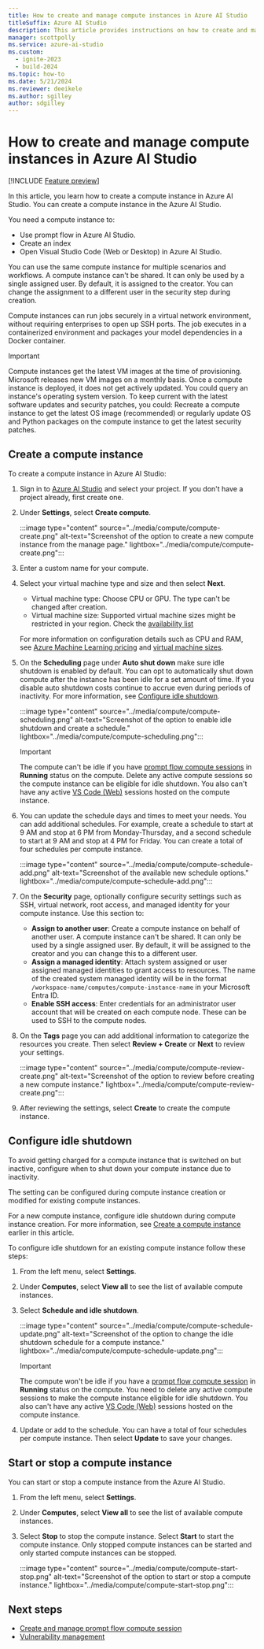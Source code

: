 ```yaml
---
title: How to create and manage compute instances in Azure AI Studio
titleSuffix: Azure AI Studio
description: This article provides instructions on how to create and manage compute instances in Azure AI Studio.
manager: scottpolly
ms.service: azure-ai-studio
ms.custom:
  - ignite-2023
  - build-2024
ms.topic: how-to
ms.date: 5/21/2024
ms.reviewer: deeikele
ms.author: sgilley
author: sdgilley
---
```


# How to create and manage compute instances in Azure AI Studio

[!INCLUDE [Feature preview](~/reusable-content/ce-skilling/azure/includes/ai-studio/includes/feature-preview.md)]

In this article, you learn how to create a compute instance in Azure AI Studio. You can create a compute instance in the Azure AI Studio.

You need a compute instance to:
- Use prompt flow in Azure AI Studio. 
- Create an index
- Open Visual Studio Code (Web or Desktop) in Azure AI Studio.

You can use the same compute instance for multiple scenarios and workflows. A compute instance can't be shared. It can only be used by a single assigned user. By default, it is assigned to the creator. You can change the assignment to a different user in the security step during creation.

Compute instances can run jobs securely in a virtual network environment, without requiring enterprises to open up SSH ports. The job executes in a containerized environment and packages your model dependencies in a Docker container.

> [!IMPORTANT]
> Compute instances get the latest VM images at the time of provisioning. Microsoft releases new VM images on a monthly basis. Once a compute instance is deployed, it does not get actively updated. You could query an instance's operating system version. 
> To keep current with the latest software updates and security patches, you could: Recreate a compute instance to get the latest OS image (recommended) or regularly update OS and Python packages on the compute instance to get the latest security patches.

## Create a compute instance

To create a compute instance in Azure AI Studio:

1. Sign in to [Azure AI Studio](https://ai.azure.com) and select your project. If you don't have a project already, first create one.
1. Under **Settings**, select **Create compute**.

    :::image type="content" source="../media/compute/compute-create.png" alt-text="Screenshot of the option to create a new compute instance from the manage page." lightbox="../media/compute/compute-create.png":::

1. Enter a custom name for your compute.

1. Select your virtual machine type and size and then select **Next**. 

    - Virtual machine type: Choose CPU or GPU. The type can't be changed after creation.
    - Virtual machine size: Supported virtual machine sizes might be restricted in your region. Check the [availability list](https://azure.microsoft.com/global-infrastructure/services/?products=virtual-machines)
    
    For more information on configuration details such as CPU and RAM, see [Azure Machine Learning pricing](https://azure.microsoft.com/pricing/details/machine-learning/) and [virtual machine sizes](/azure/virtual-machines/sizes).

1. On the **Scheduling** page under **Auto shut down** make sure idle shutdown is enabled by default. You can opt to automatically shut down compute after the instance has been idle for a set amount of time. If you disable auto shutdown costs continue to accrue even during periods of inactivity. For more information, see [Configure idle shutdown](#configure-idle-shutdown).

    :::image type="content" source="../media/compute/compute-scheduling.png" alt-text="Screenshot of the option to enable idle shutdown and create a schedule." lightbox="../media/compute/compute-scheduling.png":::

    > [!IMPORTANT]
    > The compute can't be idle if you have [prompt flow compute sessions](./create-manage-compute-session.md) in **Running** status on the compute. Delete any active compute sessions so the compute instance can be eligible for idle shutdown. You also can't have any active [VS Code (Web)](./develop/vscode.md) sessions hosted on the compute instance.

1. You can update the schedule days and times to meet your needs. You can add additional schedules. For example, create a schedule to start at 9 AM and stop at 6 PM from Monday-Thursday, and a second schedule to start at 9 AM and stop at 4 PM for Friday. You can create a total of four schedules per compute instance.

    :::image type="content" source="../media/compute/compute-schedule-add.png" alt-text="Screenshot of the available new schedule options." lightbox="../media/compute/compute-schedule-add.png":::

1. On the **Security** page, optionally configure security settings such as SSH, virtual network, root access, and managed identity for your compute instance. Use this section to:
    - **Assign to another user**: Create a compute instance on behalf of another user. A compute instance can't be shared. It can only be used by a single assigned user. By default, it will be assigned to the creator and you can change this to a different user.
    - **Assign a managed identity**: Attach system assigned or user assigned managed identities to grant access to resources. The name of the created system managed identity will be in the format `/workspace-name/computes/compute-instance-name` in your Microsoft Entra ID.
    - **Enable SSH access**: Enter credentials for an administrator user account that will be created on each compute node. These can be used to SSH to the compute nodes.

1. On the **Tags** page you can add additional information to categorize the resources you create. Then select **Review + Create** or **Next** to review your settings.

    :::image type="content" source="../media/compute/compute-review-create.png" alt-text="Screenshot of the option to review before creating a new compute instance." lightbox="../media/compute/compute-review-create.png":::

1. After reviewing the settings, select **Create** to create the compute instance.

## Configure idle shutdown

To avoid getting charged for a compute instance that is switched on but inactive, configure when to shut down your compute instance due to inactivity.

The setting can be configured during compute instance creation or modified for existing compute instances.

For a new compute instance, configure idle shutdown during compute instance creation. For more information, see [Create a compute instance](#create-a-compute-instance) earlier in this article.

To configure idle shutdown for an existing compute instance follow these steps:

1. From the left menu, select **Settings**.
1. Under **Computes**, select **View all** to see the list of available compute instances.
1. Select **Schedule and idle shutdown**.

    :::image type="content" source="../media/compute/compute-schedule-update.png" alt-text="Screenshot of the option to change the idle shutdown schedule for a compute instance." lightbox="../media/compute/compute-schedule-update.png":::

    > [!IMPORTANT]
    > The compute won't be idle if you have a [prompt flow compute session](./create-manage-compute-session.md) in **Running** status on the compute. You need to delete any active compute sessions to make the compute instance eligible for idle shutdown. You also can't have any active [VS Code (Web)](./develop/vscode.md) sessions hosted on the compute instance.

1. Update or add to the schedule. You can have a total of four schedules per compute instance. Then select **Update** to save your changes.

## Start or stop a compute instance

You can start or stop a compute instance from the Azure AI Studio.

1. From the left menu, select **Settings**.
1. Under **Computes**, select **View all** to see the list of available compute instances.
1. Select **Stop** to stop the compute instance. Select **Start** to start the compute instance. Only stopped compute instances can be started and only started compute instances can be stopped.

    :::image type="content" source="../media/compute/compute-start-stop.png" alt-text="Screenshot of the option to start or stop a compute instance." lightbox="../media/compute/compute-start-stop.png":::

## Next steps

- [Create and manage prompt flow compute session](./create-manage-compute-session.md)
- [Vulnerability management](../concepts/vulnerability-management.md)
